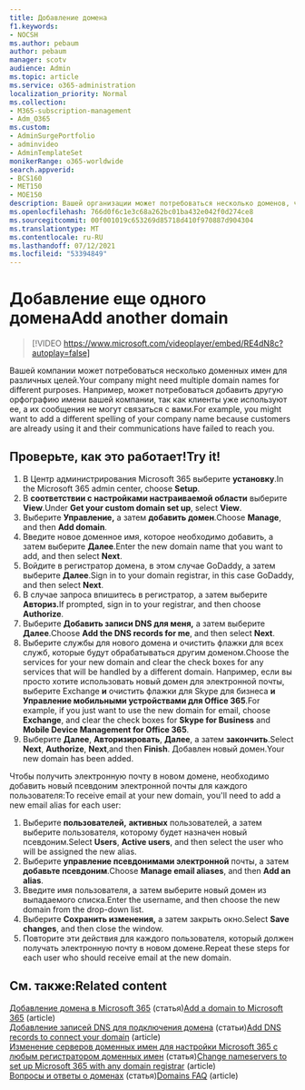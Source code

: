 ```yaml
---
title: Добавление домена
f1.keywords:
- NOCSH
ms.author: pebaum
author: pebaum
manager: scotv
audience: Admin
ms.topic: article
ms.service: o365-administration
localization_priority: Normal
ms.collection:
- M365-subscription-management
- Adm_O365
ms.custom:
- AdminSurgePortfolio
- adminvideo
- AdminTemplateSet
monikerRange: o365-worldwide
search.appverid:
- BCS160
- MET150
- MOE150
description: Вашей организации может потребоваться несколько доменов, чтобы клиенты могли найти вас. Узнайте, как добавить другой домен в подписку.
ms.openlocfilehash: 766d0f6c1e3c68a262bc01ba432e042f0d274ce8
ms.sourcegitcommit: 00f001019c653269d85718d410f970887d904304
ms.translationtype: MT
ms.contentlocale: ru-RU
ms.lasthandoff: 07/12/2021
ms.locfileid: "53394849"
---
```

# <a name="add-another-domain"></a><span data-ttu-id="b3387-104">Добавление еще одного домена</span><span class="sxs-lookup"><span data-stu-id="b3387-104">Add another domain</span></span>

> [!VIDEO https://www.microsoft.com/videoplayer/embed/RE4dN8c?autoplay=false]

<span data-ttu-id="b3387-105">Вашей компании может потребоваться несколько доменных имен для различных целей.</span><span class="sxs-lookup"><span data-stu-id="b3387-105">Your company might need multiple domain names for different purposes.</span></span> <span data-ttu-id="b3387-106">Например, может потребоваться добавить другую орфографию имени вашей компании, так как клиенты уже используют ее, а их сообщения не могут связаться с вами.</span><span class="sxs-lookup"><span data-stu-id="b3387-106">For example, you might want to add a different spelling of your company name because customers are already using it and their communications have failed to reach you.</span></span>

## <a name="try-it"></a><span data-ttu-id="b3387-107">Проверьте, как это работает!</span><span class="sxs-lookup"><span data-stu-id="b3387-107">Try it!</span></span>

1. <span data-ttu-id="b3387-108">В Центр администрирования Microsoft 365 выберите **установку**.</span><span class="sxs-lookup"><span data-stu-id="b3387-108">In the Microsoft 365 admin center, choose **Setup**.</span></span>
1. <span data-ttu-id="b3387-109">В **соответствии с настройками настраиваемой области** выберите **View**.</span><span class="sxs-lookup"><span data-stu-id="b3387-109">Under **Get your custom domain set up**, select **View**.</span></span>
1. <span data-ttu-id="b3387-110">Выберите **Управление,** а затем **добавить домен**.</span><span class="sxs-lookup"><span data-stu-id="b3387-110">Choose **Manage**, and then **Add domain**.</span></span>
1. <span data-ttu-id="b3387-111">Введите новое доменное имя, которое необходимо добавить, а затем выберите **Далее**.</span><span class="sxs-lookup"><span data-stu-id="b3387-111">Enter the new domain name that you want to add, and then select **Next**.</span></span>
1. <span data-ttu-id="b3387-112">Войдите в регистратор домена, в этом случае GoDaddy, а затем выберите **Далее**.</span><span class="sxs-lookup"><span data-stu-id="b3387-112">Sign in to your domain registrar, in this case GoDaddy, and then select **Next**.</span></span>
1. <span data-ttu-id="b3387-113">В случае запроса впишитесь в регистратор, а затем выберите **Авториз.**</span><span class="sxs-lookup"><span data-stu-id="b3387-113">If prompted, sign in to your registrar, and then choose **Authorize**.</span></span>
1. <span data-ttu-id="b3387-114">Выберите **Добавить записи DNS для меня,** а затем выберите **Далее**.</span><span class="sxs-lookup"><span data-stu-id="b3387-114">Choose **Add the DNS records for me**, and then select **Next**.</span></span>
1. <span data-ttu-id="b3387-115">Выберите службы для нового домена и очистить флажки для всех служб, которые будут обрабатываться другим доменом.</span><span class="sxs-lookup"><span data-stu-id="b3387-115">Choose the services for your new domain and clear the check boxes for any services that will be handled by a different domain.</span></span> <span data-ttu-id="b3387-116">Например, если вы просто хотите использовать новый домен для электронной почты, выберите  Exchange **и** очистить флажки для Skype для бизнеса **и Управление мобильными устройствами для Office 365**.</span><span class="sxs-lookup"><span data-stu-id="b3387-116">For example, if you just want to use the new domain for email, choose **Exchange**, and clear the check boxes for **Skype for Business** and **Mobile Device Management for Office 365**.</span></span>
1. <span data-ttu-id="b3387-117">Выберите **Далее**, **Авторизировать**, **Далее**, а затем **закончить**.</span><span class="sxs-lookup"><span data-stu-id="b3387-117">Select **Next**, **Authorize**, **Next**,and then **Finish**.</span></span> <span data-ttu-id="b3387-118">Добавлен новый домен.</span><span class="sxs-lookup"><span data-stu-id="b3387-118">Your new domain has been added.</span></span>

<span data-ttu-id="b3387-119">Чтобы получить электронную почту в новом домене, необходимо добавить новый псевдоним электронной почты для каждого пользователя:</span><span class="sxs-lookup"><span data-stu-id="b3387-119">To receive email at your new domain, you'll need to add a new email alias for each user:</span></span>

1. <span data-ttu-id="b3387-120">Выберите **пользователей,** **активных** пользователей, а затем выберите пользователя, которому будет назначен новый псевдоним.</span><span class="sxs-lookup"><span data-stu-id="b3387-120">Select **Users**, **Active users**, and then select the user who will be assigned the new alias.</span></span>
1. <span data-ttu-id="b3387-121">Выберите **управление псевдонимами электронной** почты, а затем **добавьте псевдоним**.</span><span class="sxs-lookup"><span data-stu-id="b3387-121">Choose **Manage email aliases**, and then **Add an alias**.</span></span>
1. <span data-ttu-id="b3387-122">Введите имя пользователя, а затем выберите новый домен из выпадаемого списка.</span><span class="sxs-lookup"><span data-stu-id="b3387-122">Enter the username, and then choose the new domain from the drop-down list.</span></span>
1. <span data-ttu-id="b3387-123">Выберите **Сохранить изменения,** а затем закрыть окно.</span><span class="sxs-lookup"><span data-stu-id="b3387-123">Select **Save changes**, and then close the window.</span></span>
1. <span data-ttu-id="b3387-124">Повторите эти действия для каждого пользователя, который должен получать электронную почту в новом домене.</span><span class="sxs-lookup"><span data-stu-id="b3387-124">Repeat these steps for each user who should receive email at the new domain.</span></span>

## <a name="related-content"></a><span data-ttu-id="b3387-125">См. также:</span><span class="sxs-lookup"><span data-stu-id="b3387-125">Related content</span></span>

<span data-ttu-id="b3387-126">[Добавление домена в Microsoft 365](../admin/setup/add-domain.md) (статья)</span><span class="sxs-lookup"><span data-stu-id="b3387-126">[Add a domain to Microsoft 365](../admin/setup/add-domain.md) (article)</span></span>\
<span data-ttu-id="b3387-127">[Добавление записей DNS для подключения домена](../admin/get-help-with-domains/create-dns-records-at-any-dns-hosting-provider.md) (статьи)</span><span class="sxs-lookup"><span data-stu-id="b3387-127">[Add DNS records to connect your domain](../admin/get-help-with-domains/create-dns-records-at-any-dns-hosting-provider.md) (article)</span></span>\
<span data-ttu-id="b3387-128">[Изменение серверов доменных имен для настройки Microsoft 365 с любым регистратором доменных имен](../admin/get-help-with-domains/change-nameservers-at-any-domain-registrar.md) (статья)</span><span class="sxs-lookup"><span data-stu-id="b3387-128">[Change nameservers to set up Microsoft 365 with any domain registrar](../admin/get-help-with-domains/change-nameservers-at-any-domain-registrar.md) (article)</span></span>\
<span data-ttu-id="b3387-129">[Вопросы и ответы о доменах](../admin/setup/domains-faq.yml) (статья)</span><span class="sxs-lookup"><span data-stu-id="b3387-129">[Domains FAQ](../admin/setup/domains-faq.yml) (article)</span></span>